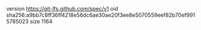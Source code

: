 version https://git-lfs.github.com/spec/v1
oid sha256:a9bb7c8ff36ff4218e56dc6ae30ae20f3ee8e5070559eef82b70ef9915785023
size 1164

